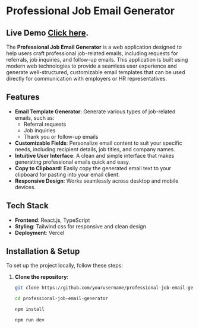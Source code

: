 # Professional Job Email Generator

## Live Demo [Click here](https://professional-job-email-generator.vercel.app/).


The **Professional Job Email Generator** is a web application designed to help users craft professional job-related emails, including requests for referrals, job inquiries, and follow-up emails. This application is built using modern web technologies to provide a seamless user experience and generate well-structured, customizable email templates that can be used directly for communication with employers or HR representatives.

## Features

- **Email Template Generator**: Generate various types of job-related emails, such as:
  - Referral requests
  - Job inquiries
  - Thank you or follow-up emails
- **Customizable Fields**: Personalize email content to suit your specific needs, including recipient details, job titles, and company names.
- **Intuitive User Interface**: A clean and simple interface that makes generating professional emails quick and easy.
- **Copy to Clipboard**: Easily copy the generated email text to your clipboard for pasting into your email client.
- **Responsive Design**: Works seamlessly across desktop and mobile devices.



## Tech Stack

- **Frontend**: React.js, TypeScript
- **Styling**: Tailwind css for responsive and clean design
- **Deployment**: Vercel

## Installation & Setup

To set up the project locally, follow these steps:

1. **Clone the repository**:
   ```bash
   git clone https://github.com/yourusername/professional-job-email-generator.git

   cd professional-job-email-generator

   npm install

   npm run dev

   ```

